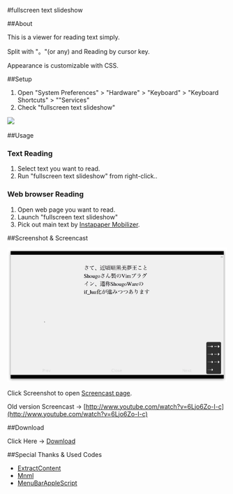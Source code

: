 #fullscreen text slideshow

##About

This is a viewer for reading text simply. 

Split with "。"(or any) and Reading by cursor key.

Appearance is customizable with CSS. 

##Setup

1. Open "System Preferences" > "Hardware" > "Keyboard" > "Keyboard Shortcuts" > ""Services"
2. Check "fullscreen text slideshow"

<img src="https://raw.github.com/veadar/fullscreen-text-slideshow/master/screenshot1.jpg">

##Usage

### Text Reading

1. Select text you want to read.
2. Run "fullscreen text slideshow" from right-click.. 

### Web browser Reading

1. Open web page you want to read.
2. Launch "fullscreen text slideshow"
3. Pick out main text by <a href="http://mobilizer.instapaper.com/m">Instapaper Mobilizer</a>.

##Screenshot & Screencast

<a href="http://quick.as/bp7flg"><img src="https://github.com/veadar/fullscreen-text-slideshow/raw/master/screenshot2.png"></a>

Click Screenshot to open <a href="http://quick.as/bp7flg">Screencast page</a>.

Old version Screencast → [http://www.youtube.com/watch?v=6Ljo6Zo-I-c](http://www.youtube.com/watch?v=6Ljo6Zo-I-c)

##Download

Click Here → [Download](https://github.com/veadar/fullscreen-text-slideshow/releases)

##Special Thanks & Used Codes

- [ExtractContent](https://github.com/mono0x/extractcontent)
- <a href="https://www.iconfinder.com/icons/33708/slideshow_icon#size=128">Mnml</a>
- <a href="http://memogakisouko.appspot.com/MenuBarAppleScript.html">MenuBarAppleScript</a>